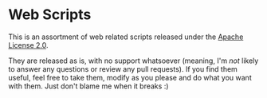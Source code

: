 # Web Scripts

This is an assortment of web related scripts released under the
[Apache License 2.0](LICENCE).

They are released as is, with no support whatsoever (meaning, I'm _not_ likely
to answer any questions or review any pull requests). If you find them useful,
feel free to take them, modify as you please and do what you want with
them. Just don't blame me when it breaks :)
